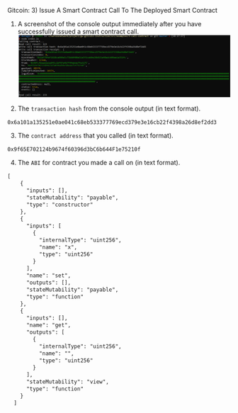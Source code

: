 Gitcoin: 3) Issue A Smart Contract Call To The Deployed Smart Contract


1. A screenshot of the console output immediately after you have successfully issued a smart contract call.
![](call-function.PNG)

2. The `transaction hash` from the console output (in text format).

```
0x6a101a135251e0ae041c68eb533377769ecd379e3e16cb22f4398a26d8ef2dd3
```

3. The `contract address` that you called (in text format).

```
0x9f65E702124b9674f60396d3bC6b644F1e75210f
```

4. The `ABI` for contract you made a call on (in text format).

```
[
    {
      "inputs": [],
      "stateMutability": "payable",
      "type": "constructor"
    },
    {
      "inputs": [
        {
          "internalType": "uint256",
          "name": "x",
          "type": "uint256"
        }
      ],
      "name": "set",
      "outputs": [],
      "stateMutability": "payable",
      "type": "function"
    },
    {
      "inputs": [],
      "name": "get",
      "outputs": [
        {
          "internalType": "uint256",
          "name": "",
          "type": "uint256"
        }
      ],
      "stateMutability": "view",
      "type": "function"
    }
  ]
```